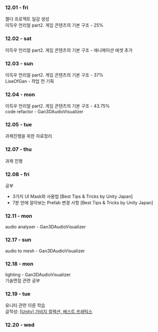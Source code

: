 ### 12.01 - fri

젤다 프로젝트 일감 생성<br>
이득우 언리얼 part2. 게임 콘텐츠의 기본 구조 - 25%<br>

### 12.02 - sat

이득우 언리얼 part2. 게임 콘텐츠의 기본 구조 - 애니메이션 에셋 추가<br>

### 12.03 - sun

이득우 언리얼 part2. 게임 콘텐츠의 기본 구조 - 37%<br>
LiseOfGan - 작업 전 기획

### 12.04 - mon

이득우 언리얼 part2. 게임 콘텐츠의 기본 구조 - 43.75%<br>
code refactor - Gan3DAudioVisualizer

### 12.05 - tue

과제진행을 위한 자료정리

### 12.07 - thu

과제 진행

### 12.08 - fri

공부 
- 3가지 UI Mask와 사용법 [Best Tips & Tricks by Unity Japan]
- 7분 만에 알아보는 Prefab 변경 사항 [Best Tips & Tricks by Unity Japan]

### 12.11 - mon

audio analyser - Gan3DAudioVisualizer

### 12.17 - sun

audio to mesh - Gan3DAudioVisualizer

### 12.18 - mon

lighting - Gan3DAudioVisualizer<br>
기술면접 관련 공부

### 12.19 - tue

유니티 관련 이론 학습<br>
글작성: [[Unity] 가비지 컬렉션, 베스트 프래틱스](https://doobudubu.tistory.com/338)

### 12.20 - wed
